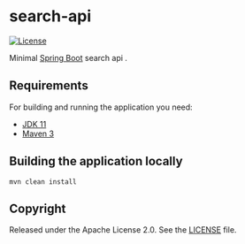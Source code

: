 # search-api

[![License](http://img.shields.io/:license-apache-blue.svg)](http://www.apache.org/licenses/LICENSE-2.0.html)

Minimal [Spring Boot](http://projects.spring.io/spring-boot/) search api .

## Requirements

For building and running the application you need:

- [JDK 11](https://docs.oracle.com/en/java/javase/11/)
- [Maven 3](https://maven.apache.org)

## Building the application locally


```shell
mvn clean install
```


## Copyright

Released under the Apache License 2.0. See the [LICENSE](https://github.com/codecentric/springboot-sample-app/blob/master/LICENSE) file.
